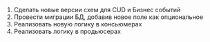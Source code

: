 1. Сделать новые версии схем для CUD и Бизнес событий
2. Провести миграции БД, добавив новое поле как опциональное
3. Реализовать новую логику в консьюмерах
4. Реализовать логику в продьюсерах
